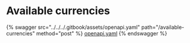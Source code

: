 # Available currencies

{% swagger src="../../../.gitbook/assets/openapi.yaml" path="/available-currencies" method="post" %}
[openapi.yaml](../../../.gitbook/assets/openapi.yaml)
{% endswagger %}
